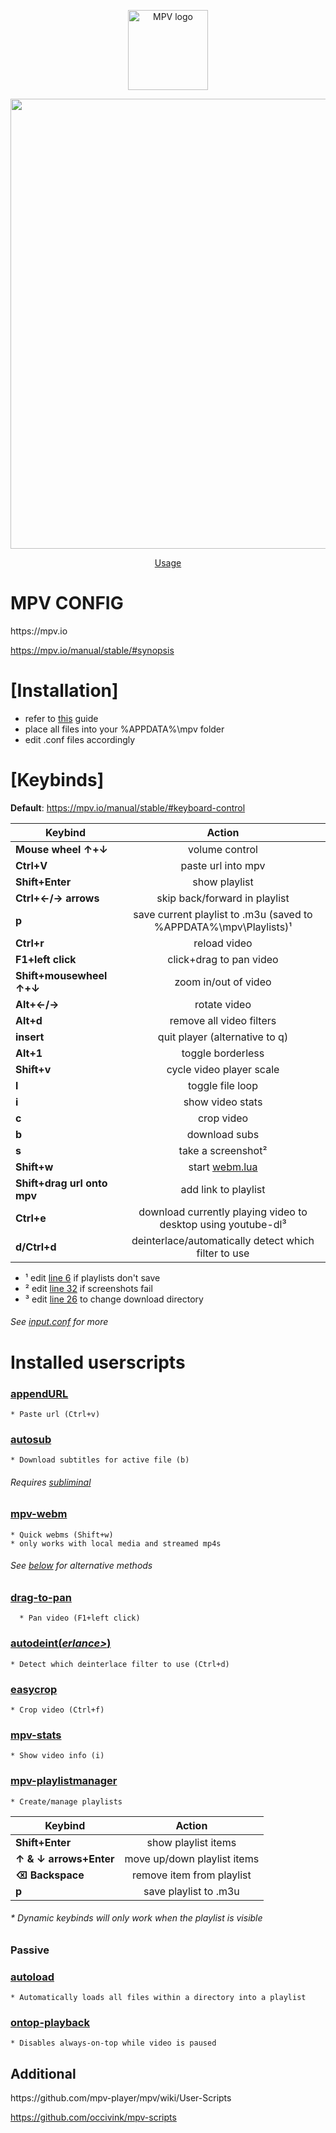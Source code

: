 <p align="center"><img src="http://i.imgur.com/qmxCXRC.png" alt="MPV logo" width="128" height="128"/></p>
<p align="center"><img src="https://i.imgur.com/TpkpA9R.gif" height="720" width="1280"/></p>
<p align="center"><a href="https://imgur.com/a/ldJ9D">Usage</a></p>
<div class="header">
  <h1>MPV CONFIG</h1>
</div>
https://mpv.io

https://mpv.io/manual/stable/#synopsis

<h1>[Installation]</h1>

* refer to [this](https://github.com/kpganon/Guides/blob/master/mpv%20guide%20v1.3.txt) guide
* place all files into your %APPDATA%\mpv folder
* edit .conf files accordingly

<h1>[Keybinds]</h1>

__Default__: https://mpv.io/manual/stable/#keyboard-control

| Keybind       | Action        |
| ------------- |:-------------:|
| **Mouse wheel ↑+↓**     | volume control |
| **Ctrl+V**      | paste url into mpv      | 
| **Shift+Enter** | show playlist      |
| **Ctrl+←/→ arrows** | skip back/forward in playlist   |
| **p** | save current playlist to .m3u (saved to %APPDATA%\mpv\Playlists)¹   |
| **Ctrl+r** | reload video  |
| **F1+left click** | click+drag to pan video   |
| **Shift+mousewheel ↑+↓** | zoom in/out of video   |
| **Alt+←/→** | rotate video   |
| **Alt+d** | remove all video filters   |
| **insert** | quit player (alternative to q)   |
| **Alt+1** | toggle borderless   |
| **Shift+v** | cycle video player scale   |
| **l** | toggle file loop   |
| **i** | show video stats   |
| **c** | crop video   |
| **b** | download subs   |
| **s** | take a screenshot²   |
| **Shift+w** | start <a href="https://github.com/ElegantMonkey/mpv-webm">webm.lua</a>   |
| **Shift+drag url onto mpv** | add link to playlist   |
| **Ctrl+e** | download currently playing video to desktop using youtube-dl³   |
| **d/Ctrl+d** | deinterlace/automatically detect which filter to use   |
* ¹ edit <a href="https://github.com/kpganon/MPV/blob/master/scripts/playlistmanager.lua#L6">line 6</a> if playlists don't save
* ² edit <a href="https://github.com/kpganon/MPV/blob/master/mpv.conf#L32">line 32</a> if screenshots fail
* ³ edit <a href="https://github.com/kpganon/MPV/blob/master/input.conf#L26">line 26</a> to change download directory
<h6><i>See <a href="https://github.com/kpganon/MPV/blob/master/input.conf">input.conf</a> for more</i></h6>
<h1>Installed userscripts</h1>

### <a href="https://github.com/jonniek/mpv-scripts/blob/master/appendURL.lua">appendURL</a>
    * Paste url (Ctrl+v)
    
### <a href="https://github.com/Argon-/mpv-config/blob/master/scripts/autosub.lua">autosub</a>
    * Download subtitles for active file (b)
    
   <h6><i>Requires <a href="https://github.com/Diaoul/subliminal">subliminal</a></i></h6>
    
### <a href="https://github.com/ElegantMonkey/mpv-webm">mpv-webm</a>
    * Quick webms (Shift+w)
    * only works with local media and streamed mp4s 
    
   <h6><i>See <a href="https://github.com/kpganon/MPV/blob/master/README.MD#additional">below</a> for alternative methods</i></h6>
  
### <a href="https://github.com/occivink/mpv-scripts/blob/master/drag-to-pan.lua">drag-to-pan</a>
      * Pan video (F1+left click)
      
### <a href="https://github.com/mpv-player/mpv/blob/master/TOOLS/lua/autodeint.lua">autodeint(<i>erlance></i>)</a>
    * Detect which deinterlace filter to use (Ctrl+d)
    
### <a href="https://github.com/aidanholm/mpv-easycrop">easycrop</a>
    * Crop video (Ctrl+f)
    
### <a href="https://github.com/Argon-/mpv-stats">mpv-stats</a>
    * Show video info (i)
 
 ### <a href="https://github.com/jonniek/mpv-playlistmanager">mpv-playlistmanager</a>
    * Create/manage playlists 
    
| Keybind       | Action        |    
 | ------------- |:-------------:|    
 | **Shift+Enter** | show playlist items   |
 | **↑ & ↓ arrows+Enter** | move up/down playlist items   |
 | **⌫ Backspace** | remove item from playlist   |
 | **p** | save playlist to .m3u  | 

  <h6>* Dynamic keybinds will only work when the playlist is visible</h6>
    
<h3>Passive</h3>

### <a href="https://github.com/mpv-player/mpv/blob/master/TOOLS/lua/autoload.lua">autoload</a>
    * Automatically loads all files within a directory into a playlist
    
### <a href="https://github.com/mpv-player/mpv/blob/master/TOOLS/lua/ontop-playback.lua">ontop-playback</a>
    * Disables always-on-top while video is paused
    
<h2>Additional</h2>
https://github.com/mpv-player/mpv/wiki/User-Scripts

https://github.com/occivink/mpv-scripts
